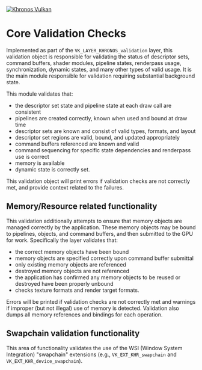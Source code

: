 <!-- markdownlint-disable MD041 -->
<!-- Copyright 2015-2022 LunarG, Inc. -->

[![Khronos Vulkan][1]][2]

[1]: https://vulkan.lunarg.com/img/Vulkan_100px_Dec16.png "https://www.khronos.org/vulkan/"
[2]: https://www.khronos.org/vulkan/

# Core Validation Checks

Implemented as part of the `VK_LAYER_KHRONOS_validation` layer,  this validation object is responsible for validating
the status of descriptor sets, command buffers, shader modules, pipeline states, renderpass usage, synchronization,
dynamic states, and many other types of valid usage. It is the main module responsible for validation requiring
substantial background state.

This module validates that:

- the descriptor set state and pipeline state at each draw call are consistent
- pipelines are created correctly, known when used and bound at draw time
- descriptor sets are known and consist of valid types, formats, and layout
- descriptor set regions are valid, bound, and updated appropriately
- command buffers referenced are known and valid
- command sequencing for specific state dependencies and renderpass use is correct
- memory is available
- dynamic state is correctly set.

This validation object will print errors if validation checks are not correctly met, and provide context related to
the failures.

## Memory/Resource related functionality

This validation additionally attempts to ensure that memory objects are managed correctly by the application.
These memory objects may be bound to pipelines, objects, and command buffers, and then submitted to the GPU
for work. Specifically the layer validates that:

- the correct memory objects have been bound
- memory objects are specified correctly upon command buffer submittal
- only existing memory objects are referenced
- destroyed memory objects are not referenced
- the application has confirmed any memory objects to be reused or destroyed have been properly unbound
- checks texture formats and render target formats.

Errors will be printed if validation checks are not correctly met and warnings if improper (but not illegal) use of
memory is detected.  Validation also dumps all memory references and bindings for each operation.

## Swapchain validation functionality

This area of functionality validates the use of the WSI (Window System Integration) "swapchain" extensions (e.g., `VK_EXT_KHR_swapchain` and `VK_EXT_KHR_device_swapchain`).
